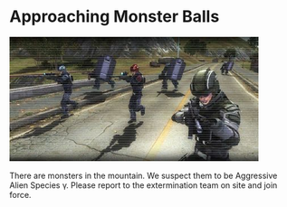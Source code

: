 # Approaching Monster Balls

![Approaching Monster Balls](../images/missions_thumbnails/M063.jpg)

There are monsters in the mountain. We suspect them to be Aggressive Alien Species γ.
Please report to the extermination team on site and join force.
